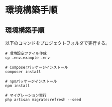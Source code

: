 # 環境構築手順

## 環境構築手順
以下のコマンドをプロジェクトフォルダで実行する。
```
# 環境設定ファイル作成
cp .env.example .env
```
```
# Composerパッケージインストール
composer install
```
```
# npmパッケージインストール
npm install
```
```
# マイグレーション実行
php artisan migrate:refresh --seed
```
